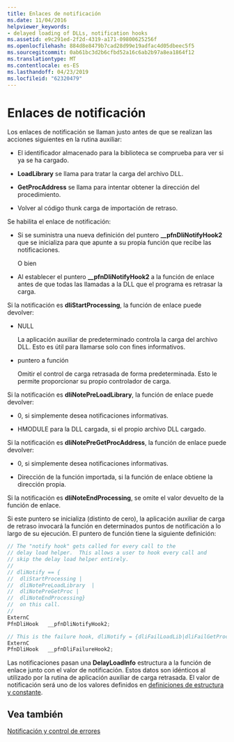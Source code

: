 ```yaml
---
title: Enlaces de notificación
ms.date: 11/04/2016
helpviewer_keywords:
- delayed loading of DLLs, notification hooks
ms.assetid: e9c291ed-2f2d-4319-a171-09800625256f
ms.openlocfilehash: 884d8e8479b7cad28d99e19adfac4d05dbeec5f5
ms.sourcegitcommit: 0ab61bc3d2b6cfbd52a16c6ab2b97a8ea1864f12
ms.translationtype: MT
ms.contentlocale: es-ES
ms.lasthandoff: 04/23/2019
ms.locfileid: "62320479"
---
```

# <a name="notification-hooks"></a>Enlaces de notificación

Los enlaces de notificación se llaman justo antes de que se realizan las acciones siguientes en la rutina auxiliar:

- El identificador almacenado para la biblioteca se comprueba para ver si ya se ha cargado.

- **LoadLibrary** se llama para tratar la carga del archivo DLL.

- **GetProcAddress** se llama para intentar obtener la dirección del procedimiento.

- Volver al código thunk carga de importación de retraso.

Se habilita el enlace de notificación:

- Si se suministra una nueva definición del puntero **__pfnDliNotifyHook2** que se inicializa para que apunte a su propia función que recibe las notificaciones.

   O bien

- Al establecer el puntero **__pfnDliNotifyHook2** a la función de enlace antes de que todas las llamadas a la DLL que el programa es retrasar la carga.

Si la notificación es **dliStartProcessing**, la función de enlace puede devolver:

- NULL

   La aplicación auxiliar de predeterminado controla la carga del archivo DLL. Esto es útil para llamarse solo con fines informativos.

- puntero a función

   Omitir el control de carga retrasada de forma predeterminada. Esto le permite proporcionar su propio controlador de carga.

Si la notificación es **dliNotePreLoadLibrary**, la función de enlace puede devolver:

- 0, si simplemente desea notificaciones informativas.

- HMODULE para la DLL cargada, si el propio archivo DLL cargado.

Si la notificación es **dliNotePreGetProcAddress**, la función de enlace puede devolver:

- 0, si simplemente desea notificaciones informativas.

- Dirección de la función importada, si la función de enlace obtiene la dirección propia.

Si la notificación es **dliNoteEndProcessing**, se omite el valor devuelto de la función de enlace.

Si este puntero se inicializa (distinto de cero), la aplicación auxiliar de carga de retraso invocará la función en determinados puntos de notificación a lo largo de su ejecución. El puntero de función tiene la siguiente definición:

```C
// The "notify hook" gets called for every call to the
// delay load helper.  This allows a user to hook every call and
// skip the delay load helper entirely.
//
// dliNotify == {
//  dliStartProcessing |
//  dliNotePreLoadLibrary  |
//  dliNotePreGetProc |
//  dliNoteEndProcessing}
//  on this call.
//
ExternC
PfnDliHook   __pfnDliNotifyHook2;

// This is the failure hook, dliNotify = {dliFailLoadLib|dliFailGetProc}
ExternC
PfnDliHook   __pfnDliFailureHook2;
```

Las notificaciones pasan una **DelayLoadInfo** estructura a la función de enlace junto con el valor de notificación. Estos datos son idénticos al utilizado por la rutina de aplicación auxiliar de carga retrasada. El valor de notificación será uno de los valores definidos en [definiciones de estructura y constante](structure-and-constant-definitions.md).

## <a name="see-also"></a>Vea también

[Notificación y control de errores](error-handling-and-notification.md)
